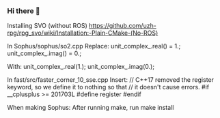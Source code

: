 ### Hi there 👋

Installing SVO (without ROS)
https://github.com/uzh-rpg/rpg_svo/wiki/Installation:-Plain-CMake-(No-ROS)

In Sophus/sophus/so2.cpp
Replace:
  unit_complex_.real() = 1.;
  unit_complex_.imag() = 0.;

With:
  unit_complex_.real(1.);
  unit_complex_.imag(0.);


In fast/src/faster_corner_10_sse.cpp
Insert:
// C++17 removed the register keyword, so we define it to nothing so that
// it doesn't cause errors.
#if __cplusplus >= 201703L
#define register
#endif

When making Sophus:
After running make, run make install

<!--
**unicornuniform/unicornuniform** is a ✨ _special_ ✨ repository because its `README.md` (this file) appears on your GitHub profile.

Here are some ideas to get you started:

- 🔭 I’m currently working on ...
- 🌱 I’m currently learning ...
- 👯 I’m looking to collaborate on ...
- 🤔 I’m looking for help with ...
- 💬 Ask me about ...
- 📫 How to reach me: ...
- 😄 Pronouns: ...
- ⚡ Fun fact: ...
-->
